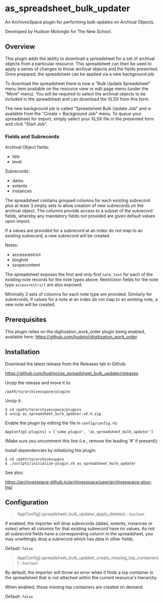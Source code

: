 # as_spreadsheet_bulk_updater

An ArchivesSpace plugin for performing bulk updates on Archival Objects.

Developed by Hudson Molonglo for The New School.

## Overview

This plugin adds the ability to download a spreadsheet for a set of archival
objects from a particular resource.  This spreadsheet can then be used to apply
a series of changes to those archival objects and the fields presented.  Once
prepared, the spreadsheet can be applied via a new background job.

To download the spreadsheet there is now a "Bulk Update Spreadsheet" menu item
available on the resource view or edit page menu (under the "More" menu). You
will be required to select the archival objects to be included in the
spreadsheet and can download the XLSX from this form.

The new background job is called "Spreadsheet Bulk Update Job" and is available
from the "Create > Background Job" menu. To queue your spreadsheet for import,
simply select your XLSX file in the presented form and click "Start Job". 

### Fields and Subrecords

Archival Object fields:
* title
* level

Subrecords:
* dates
* extents
* instances

The spreadsheet contains grouped columns for each existing subrecord plus at
least 3 empty sets to allow creation of new subrecords on the archival object.
The columns provide access to a subset of the subrecord fields, whereby any
mandatory fields not provided are given default values upon import.

If a values are provided for a subrecord at an index do not map to an existing
subrecord, a new subrecord will be created.

Notes:
* accessrestrict
* bioghist
* scopecontent

The spreadsheet exposes the first and only first `note_text` for each of the
existing note records for the note types above. Restriction fields for the note
type `accessrestrict` are also exposed.

Minimally 2 sets of columns for each note type are provided. Similarly for
subrecords, if values for a note at an index do not map to an existing note, a
new note will be created.

## Prerequisites

This plugin relies on the digitization_work_order plugin being enabled,
available here: https://github.com/hudmol/digitization_work_order.

## Installation

Download the latest release from the Releases tab in Github:

  https://github.com/hudmol/as_spreadsheet_bulk_updater/releases

Unzip the release and move it to:

    /path/to/archivesspace/plugins

Unzip it:

    $ cd /path/to/archivesspace/plugins
    $ unzip as_spreadsheet_bulk_updater-vX.X.zip

Enable the plugin by editing the file in `config/config.rb`:

    AppConfig[:plugins] = ['some_plugin', 'as_spreadsheet_bulk_updater']

(Make sure you uncomment this line (i.e., remove the leading '#' if present))

Install dependencies by initializing the plugin:

    $ cd /path/to/archivesspace
    $ ./scripts/initialize-plugin.sh as_spreadsheet_bulk_updater

See also:

  https://archivesspace.github.io/archivesspace/user/archivesspace-plug-ins/

## Configuration

> AppConfig[:spreadsheet_bulk_updater_apply_deletes] : `boolean`

If enabled, the importer will drop subrecords (dates, extents, instances or
notes) when all columns for that existing subrecord have no values.  As not all
subrecord fields have a corresponding column in the spreadsheet, you may
unwittingly drop a subrecord which has data in other fields.

Default: `false`

> AppConfig[:spreadsheet_bulk_updater_create_missing_top_containers] : `boolean`

By default, the importer will throw an error when it finds a top container
in the spreadsheet that is not attached within the current resource's hierarchy.

When enabled, those missing top containers are created on demand.

Default: `false`
